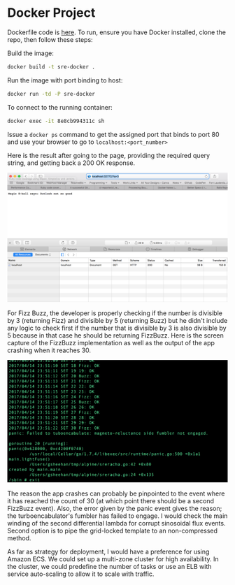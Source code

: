 # Docker Project
Dockerfile code is [here](Dockerfile). To run, ensure you have Docker installed, clone the repo, then follow these steps:

Build the image:
```bash
docker build -t sre-docker .
```

Run the image with port binding to host:
```bash
docker run -td -P sre-docker
```

To connect to the running container:
```bash
docker exec -it 8e8cb994311c sh
```

Issue a `docker ps` command to get the assigned port that binds to port 80 and use your browser to go to `localhost:<port_number>`

Here is the result after going to the page, providing the required query string, and getting back a 200 OK response.

![browser capture](webpage200_ok.png)

For Fizz Buzz, the developer is properly checking if the number is divisible by 3 (returning Fizz) and divisible by 5 (returning Buzz) but he didn't include any logic to check first if the number that is divisible by 3 is also divisible by 5 because in that case he should be returning FizzBuzz. Here is the screen capture of the FizzBuzz implementation as well as the output of the app crashing when it reaches 30.

![terminal capture](terminal.png)

The reason the app crashes can probably be pinpointed to the event where it has reached the count of 30 (at which point there should be a second FizzBuzz event). Also, the error given by the panic event gives the reason; the turboencabulator's fumbler has failed to engage. I would check the main winding of the second differential lambda for corrupt sinosoidal flux events. Second option is to pipe the grid-locked template to an non-compressed method.

As far as strategy for deployment, I would have a preference for using Amazon ECS. We could set up a multi-zone cluster for high availability. In the cluster, we could predefine the number of tasks or use an ELB with service auto-scaling to allow it to scale with traffic.
